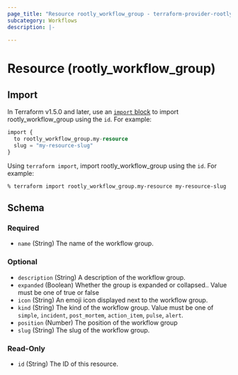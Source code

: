 ```yaml
---
page_title: "Resource rootly_workflow_group - terraform-provider-rootly"
subcategory: Workflows
description: |-
    
---
```


# Resource (rootly_workflow_group)





## Import

In Terraform v1.5.0 and later, use an [`import` block](https://developer.hashicorp.com/terraform/language/import) to import rootly_workflow_group using the `id`. For example:

```terraform
import {
  to rootly_workflow_group.my-resource
  slug = "my-resource-slug"
}
```

Using `terraform import`, import rootly_workflow_group using the `id`. For example:

```console
% terraform import rootly_workflow_group.my-resource my-resource-slug
```

<!-- schema generated by tfplugindocs -->
## Schema

### Required

- `name` (String) The name of the workflow group.

### Optional

- `description` (String) A description of the workflow group.
- `expanded` (Boolean) Whether the group is expanded or collapsed.. Value must be one of true or false
- `icon` (String) An emoji icon displayed next to the workflow group.
- `kind` (String) The kind of the workflow group. Value must be one of `simple`, `incident`, `post_mortem`, `action_item`, `pulse`, `alert`.
- `position` (Number) The position of the workflow group
- `slug` (String) The slug of the workflow group.

### Read-Only

- `id` (String) The ID of this resource.
